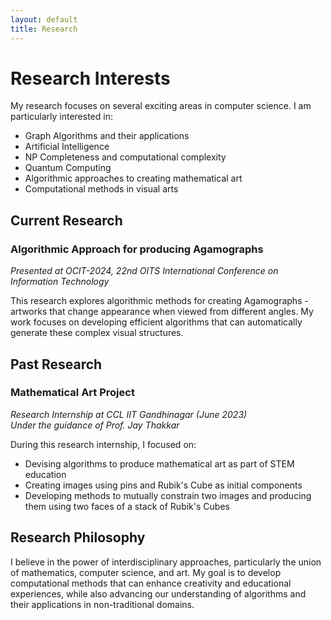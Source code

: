 ```yaml
---
layout: default
title: Research
---
```


# Research Interests

My research focuses on several exciting areas in computer science. I am particularly interested in:

- Graph Algorithms and their applications
- Artificial Intelligence
- NP Completeness and computational complexity
- Quantum Computing
- Algorithmic approaches to creating mathematical art
- Computational methods in visual arts

## Current Research

### Algorithmic Approach for producing Agamographs
*Presented at OCIT-2024, 22nd OITS International Conference on Information Technology*

This research explores algorithmic methods for creating Agamographs - artworks that change appearance when viewed from different angles. My work focuses on developing efficient algorithms that can automatically generate these complex visual structures.

## Past Research

### Mathematical Art Project
*Research Internship at CCL IIT Gandhinagar (June 2023)*  
*Under the guidance of Prof. Jay Thakkar*

During this research internship, I focused on:

- Devising algorithms to produce mathematical art as part of STEM education
- Creating images using pins and Rubik's Cube as initial components
- Developing methods to mutually constrain two images and producing them using two faces of a stack of Rubik's Cubes

## Research Philosophy

I believe in the power of interdisciplinary approaches, particularly the union of mathematics, computer science, and art. My goal is to develop computational methods that can enhance creativity and educational experiences, while also advancing our understanding of algorithms and their applications in non-traditional domains.
